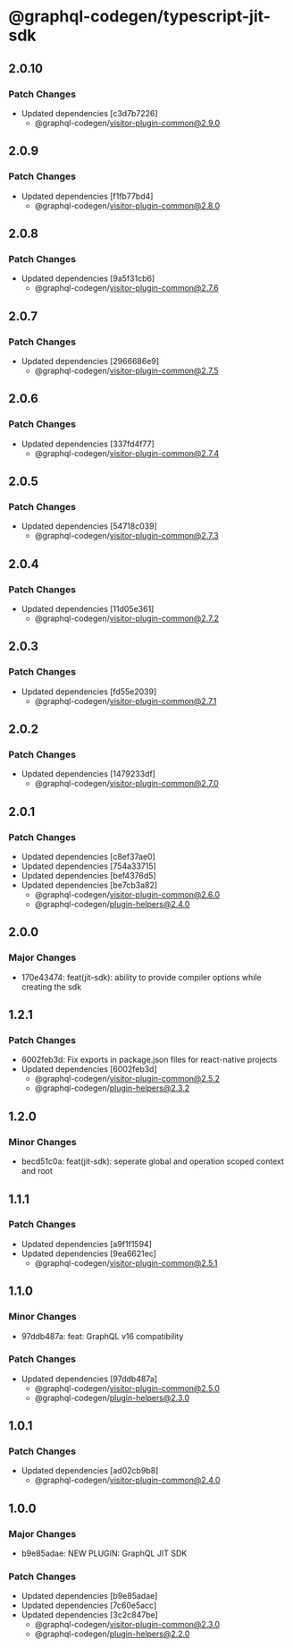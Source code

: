 # @graphql-codegen/typescript-jit-sdk

## 2.0.10

### Patch Changes

- Updated dependencies [c3d7b7226]
  - @graphql-codegen/visitor-plugin-common@2.9.0

## 2.0.9

### Patch Changes

- Updated dependencies [f1fb77bd4]
  - @graphql-codegen/visitor-plugin-common@2.8.0

## 2.0.8

### Patch Changes

- Updated dependencies [9a5f31cb6]
  - @graphql-codegen/visitor-plugin-common@2.7.6

## 2.0.7

### Patch Changes

- Updated dependencies [2966686e9]
  - @graphql-codegen/visitor-plugin-common@2.7.5

## 2.0.6

### Patch Changes

- Updated dependencies [337fd4f77]
  - @graphql-codegen/visitor-plugin-common@2.7.4

## 2.0.5

### Patch Changes

- Updated dependencies [54718c039]
  - @graphql-codegen/visitor-plugin-common@2.7.3

## 2.0.4

### Patch Changes

- Updated dependencies [11d05e361]
  - @graphql-codegen/visitor-plugin-common@2.7.2

## 2.0.3

### Patch Changes

- Updated dependencies [fd55e2039]
  - @graphql-codegen/visitor-plugin-common@2.7.1

## 2.0.2

### Patch Changes

- Updated dependencies [1479233df]
  - @graphql-codegen/visitor-plugin-common@2.7.0

## 2.0.1

### Patch Changes

- Updated dependencies [c8ef37ae0]
- Updated dependencies [754a33715]
- Updated dependencies [bef4376d5]
- Updated dependencies [be7cb3a82]
  - @graphql-codegen/visitor-plugin-common@2.6.0
  - @graphql-codegen/plugin-helpers@2.4.0

## 2.0.0

### Major Changes

- 170e43474: feat(jit-sdk): ability to provide compiler options while creating the sdk

## 1.2.1

### Patch Changes

- 6002feb3d: Fix exports in package.json files for react-native projects
- Updated dependencies [6002feb3d]
  - @graphql-codegen/visitor-plugin-common@2.5.2
  - @graphql-codegen/plugin-helpers@2.3.2

## 1.2.0

### Minor Changes

- becd51c0a: feat(jit-sdk): seperate global and operation scoped context and root

## 1.1.1

### Patch Changes

- Updated dependencies [a9f1f1594]
- Updated dependencies [9ea6621ec]
  - @graphql-codegen/visitor-plugin-common@2.5.1

## 1.1.0

### Minor Changes

- 97ddb487a: feat: GraphQL v16 compatibility

### Patch Changes

- Updated dependencies [97ddb487a]
  - @graphql-codegen/visitor-plugin-common@2.5.0
  - @graphql-codegen/plugin-helpers@2.3.0

## 1.0.1

### Patch Changes

- Updated dependencies [ad02cb9b8]
  - @graphql-codegen/visitor-plugin-common@2.4.0

## 1.0.0

### Major Changes

- b9e85adae: NEW PLUGIN: GraphQL JIT SDK

### Patch Changes

- Updated dependencies [b9e85adae]
- Updated dependencies [7c60e5acc]
- Updated dependencies [3c2c847be]
  - @graphql-codegen/visitor-plugin-common@2.3.0
  - @graphql-codegen/plugin-helpers@2.2.0

